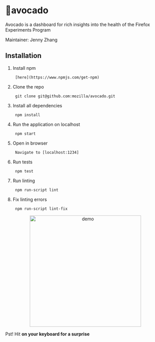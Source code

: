 # 🥑avocado
Avocado is a dashboard for rich insights into the health of the Firefox Experiments Program

Maintainer: Jenny Zhang


## Installation

1. Install npm 

        [here](https://www.npmjs.com/get-npm)

1. Clone the repo

        git clone git@github.com:mozilla/avocado.git

1. Install all dependencies

        npm install

1. Run the application on localhost

        npm start
        
1. Open in browser

        Navigate to [localhost:1234]

1. Run tests

        npm test

1. Run linting

        npm run-script lint

1. Fix linting errors

        npm run-script lint-fix


<p align="center">
  <img src="https://github.com/mozilla/avocado/blob/2/src/assets/demo.gif" width="350" title="demo">
</p>


Pst! Hit <up><up><down><down><left><right><left><right><b><a> on your keyboard for a surprise

